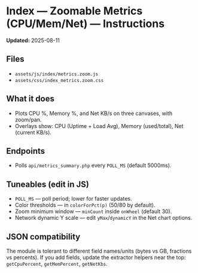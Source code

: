 # Index — Zoomable Metrics (CPU/Mem/Net) — Instructions
**Updated:** 2025-08-11

## Files
- `assets/js/index/metrics.zoom.js`
- `assets/css/index_metrics.zoom.css`

## What it does
- Plots CPU %, Memory %, and Net KB/s on three canvases, with zoom/pan.
- Overlays show: CPU (Uptime + Load Avg), Memory (used/total), Net (current KB/s).

## Endpoints
- Polls `api/metrics_summary.php` every `POLL_MS` (default 5000ms).

## Tuneables (edit in JS)
- `POLL_MS` — poll period; lower for faster updates.
- Color thresholds — in `colorForPct(p)` (50/80 by default).
- Zoom minimum window — `minCount` inside `onWheel` (default 30).
- Network dynamic Y scale — edit `yMax`/`dynamicY` in the Net chart options.

## JSON compatibility
The module is tolerant to different field names/units (bytes vs GB, fractions vs percents). If you add fields, update the extractor helpers near the top: `getCpuPercent`, `getMemPercent`, `getNetKbs`.
